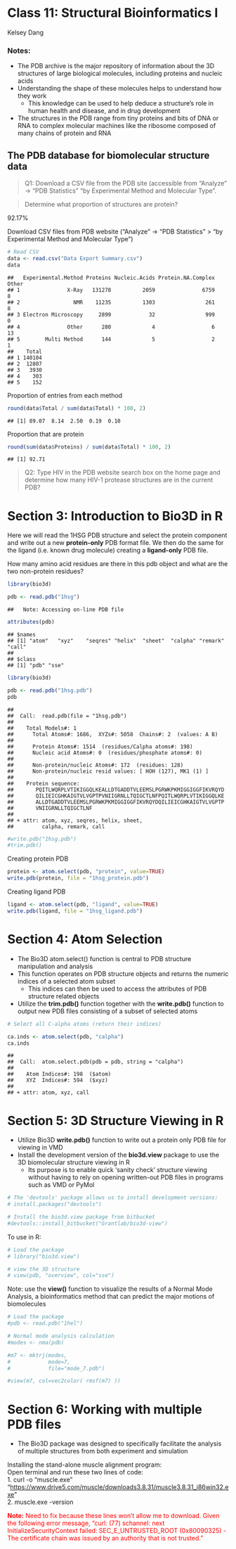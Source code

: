 Class 11: Structural Bioinformatics I
================
Kelsey Dang

### Notes:

  - The PDB archive is the major repository of information about the 3D
    structures of large biological molecules, including proteins and
    nucleic acids  
  - Understanding the shape of these molecules helps to understand how
    they work
      - This knowledge can be used to help deduce a structure’s role in
        human health and disease, and in drug development  
  - The structures in the PDB range from tiny proteins and bits of DNA
    or RNA to complex molecular machines like the ribosome composed of
    many chains of protein and RNA

## The PDB database for biomolecular structure data

> Q1: Download a CSV file from the PDB site (accessible from “Analyze”
> -\> “PDB Statistics” “by Experimental Method and Molecular Type”.

> Determine what proportion of structures are protein?

92.17%

Download CSV files from PDB website (“Analyze” -\> “PDB Statistics” \>
“by Experimental Method and Molecular Type”)

``` r
# Read CSV
data <- read.csv("Data Export Summary.csv")
data
```

    ##   Experimental.Method Proteins Nucleic.Acids Protein.NA.Complex Other
    ## 1               X-Ray   131278          2059               6759     8
    ## 2                 NMR    11235          1303                261     8
    ## 3 Electron Microscopy     2899            32                999     0
    ## 4               Other      280             4                  6    13
    ## 5        Multi Method      144             5                  2     1
    ##    Total
    ## 1 140104
    ## 2  12807
    ## 3   3930
    ## 4    303
    ## 5    152

Proportion of entries from each method

``` r
round(data$Total / sum(data$Total) * 100, 2)
```

    ## [1] 89.07  8.14  2.50  0.19  0.10

Proportion that are protein

``` r
round(sum(data$Proteins) / sum(data$Total) * 100, 2)
```

    ## [1] 92.71

> Q2: Type HIV in the PDB website search box on the home page and
> determine how many HIV-1 protease structures are in the current PDB?

# Section 3: Introduction to Bio3D in R

Here we will read the 1HSG PDB structure and select the protein
component and write out a new **protein-only** PDB format file. We then
do the same for the ligand (i.e. known drug molecule) creating a
**ligand-only** PDB file.

How many amino acid residues are there in this pdb object and what are
the two non-protein residues?

``` r
library(bio3d)
```

``` r
pdb <- read.pdb("1hsg")
```

    ##   Note: Accessing on-line PDB file

``` r
attributes(pdb)
```

    ## $names
    ## [1] "atom"   "xyz"    "seqres" "helix"  "sheet"  "calpha" "remark" "call"  
    ## 
    ## $class
    ## [1] "pdb" "sse"

``` r
library(bio3d)

pdb <- read.pdb("1hsg.pdb")
pdb
```

    ## 
    ##  Call:  read.pdb(file = "1hsg.pdb")
    ## 
    ##    Total Models#: 1
    ##      Total Atoms#: 1686,  XYZs#: 5058  Chains#: 2  (values: A B)
    ## 
    ##      Protein Atoms#: 1514  (residues/Calpha atoms#: 198)
    ##      Nucleic acid Atoms#: 0  (residues/phosphate atoms#: 0)
    ## 
    ##      Non-protein/nucleic Atoms#: 172  (residues: 128)
    ##      Non-protein/nucleic resid values: [ HOH (127), MK1 (1) ]
    ## 
    ##    Protein sequence:
    ##       PQITLWQRPLVTIKIGGQLKEALLDTGADDTVLEEMSLPGRWKPKMIGGIGGFIKVRQYD
    ##       QILIEICGHKAIGTVLVGPTPVNIIGRNLLTQIGCTLNFPQITLWQRPLVTIKIGGQLKE
    ##       ALLDTGADDTVLEEMSLPGRWKPKMIGGIGGFIKVRQYDQILIEICGHKAIGTVLVGPTP
    ##       VNIIGRNLLTQIGCTLNF
    ## 
    ## + attr: atom, xyz, seqres, helix, sheet,
    ##         calpha, remark, call

``` r
#write.pdb("1hsg.pdb")
#trim.pdb()
```

Creating protein PDB

``` r
protein <- atom.select(pdb, "protein", value=TRUE)
write.pdb(protein, file = "1hsg_protein.pdb")
```

Creating ligand PDB

``` r
ligand <- atom.select(pdb, "ligand", value=TRUE)
write.pdb(ligand, file = "1hsg_ligand.pdb")
```

# Section 4: Atom Selection

  - The Bio3D atom.select() function is central to PDB structure
    manipulation and analysis  
  - This function operates on PDB structure objects and returns the
    numeric indices of a selected atom subset
      - This indices can then be used to access the attributes of PDB
        structure related objects  
  - Utilize the **trim.pdb()** function together with the
    **write.pdb()** function to output new PDB files consisting of a
    subset of selected atoms

<!-- end list -->

``` r
# Select all C-alpha atoms (return their indices)

ca.inds <- atom.select(pdb, "calpha")
ca.inds
```

    ## 
    ##  Call:  atom.select.pdb(pdb = pdb, string = "calpha")
    ## 
    ##    Atom Indices#: 198  ($atom)
    ##    XYZ  Indices#: 594  ($xyz)
    ## 
    ## + attr: atom, xyz, call

# Section 5: 3D Structure Viewing in R

  - Utilize Bio3D **write.pdb()** function to write out a protein only
    PDB file for viewing in VMD
  - Install the development version of the **bio3d.view** package to use
    the 3D biomolecular structure viewing in R
      - Its purpose is to enable quick ‘sanity check’ structure viewing
        without having to rely on opening written-out PDB files in
        programs such as VMD or PyMol

<!-- end list -->

``` r
# The 'devtools' package allows us to install development versions:
# install.packages("devtools")

# Install the bio3d.view package from bitbucket
#devtools::install_bitbucket("Grantlab/bio3d-view")
```

To use in R:

``` r
# Load the package
# library("bio3d.view")

# view the 3D structure
# view(pdb, "overview", col="sse")
```

Note: use the **view()** function to visualize the results of a Normal
Mode Analysis, a bioinformatics method that can predict the major
motions of biomolecules

``` r
# Load the package
#pdb <- read.pdb("1hel")

# Normal mode analysis calculation
#modes <- nma(pdb)

#m7 <- mktrj(modes,
#            mode=7,
#            file="mode_7.pdb")

#view(m7, col=vec2color( rmsf(m7) ))
```

# Section 6: Working with multiple PDB files

  - The Bio3D package was designed to specifically facilitate the
    analysis of multiple structures from both experiment and simulation

Installing the stand-alone muscle alignment program:  
Open terminal and run these two lines of code:  
1\. curl -o “muscle.exe”
“<https://www.drive5.com/muscle/downloads3.8.31/muscle3.8.31_i86win32.exe>”  
2\. muscle.exe -version

<span style="color:red">**Note:** Need to fix because these lines won’t
allow me to download. Given the following error message, “curl: (77)
schannel: next InitializeSecurityContext failed: SEC\_E\_UNTRUSTED\_ROOT
(0x80090325) - The certificate chain was issued by an authority that is
not trusted.”</span>
